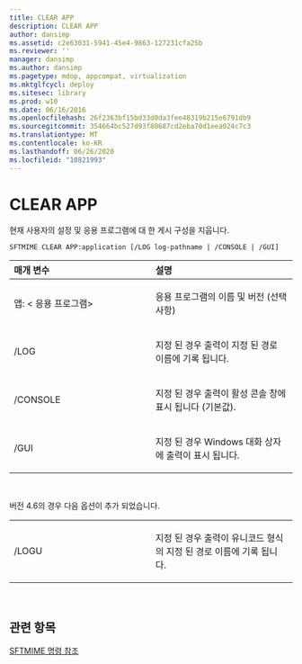 ```yaml
---
title: CLEAR APP
description: CLEAR APP
author: dansimp
ms.assetid: c2e63031-5941-45e4-9863-127231cfa25b
ms.reviewer: ''
manager: dansimp
ms.author: dansimp
ms.pagetype: mdop, appcompat, virtualization
ms.mktglfcycl: deploy
ms.sitesec: library
ms.prod: w10
ms.date: 06/16/2016
ms.openlocfilehash: 26f2363bf15bd33d0da3fee48319b215e6791db9
ms.sourcegitcommit: 354664bc527d93f80687cd2eba70d1eea024c7c3
ms.translationtype: MT
ms.contentlocale: ko-KR
ms.lasthandoff: 06/26/2020
ms.locfileid: "10821993"
---
```

# CLEAR APP


현재 사용자의 설정 및 응용 프로그램에 대 한 게시 구성을 지웁니다.

`SFTMIME CLEAR APP:application [/LOG log-pathname | /CONSOLE | /GUI]`

<table>
<colgroup>
<col width="50%" />
<col width="50%" />
</colgroup>
<thead>
<tr class="header">
<th align="left">매개 변수</th>
<th align="left">설명</th>
</tr>
</thead>
<tbody>
<tr class="odd">
<td align="left"><p>앱: &lt; 응용 프로그램&gt;</p></td>
<td align="left"><p>응용 프로그램의 이름 및 버전 (선택 사항)</p></td>
</tr>
<tr class="even">
<td align="left"><p>/LOG</p></td>
<td align="left"><p>지정 된 경우 출력이 지정 된 경로 이름에 기록 됩니다.</p></td>
</tr>
<tr class="odd">
<td align="left"><p>/CONSOLE</p></td>
<td align="left"><p>지정 된 경우 출력이 활성 콘솔 창에 표시 됩니다 (기본값).</p></td>
</tr>
<tr class="even">
<td align="left"><p>/GUI</p></td>
<td align="left"><p>지정 된 경우 Windows 대화 상자에 출력이 표시 됩니다.</p></td>
</tr>
</tbody>
</table>

 

버전 4.6의 경우 다음 옵션이 추가 되었습니다.

<table>
<colgroup>
<col width="50%" />
<col width="50%" />
</colgroup>
<tbody>
<tr class="odd">
<td align="left"><p>/LOGU</p></td>
<td align="left"><p>지정 된 경우 출력이 유니코드 형식의 지정 된 경로 이름에 기록 됩니다.</p></td>
</tr>
</tbody>
</table>

 

## 관련 항목


[SFTMIME 명령 참조](sftmime--command-reference.md)

 

 





